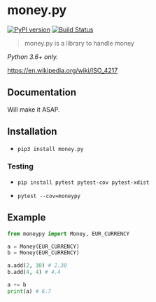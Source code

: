 # money.py
[![PyPI version](https://badge.fury.io/py/money.py.svg)](https://badge.fury.io/py/money.py)
[![Build Status](https://img.shields.io/endpoint.svg?url=https%3A%2F%2Factions-badge.atrox.dev%2Fcryptgar%2Fmoney.py%2Fbadge&style=flat)](https://actions-badge.atrox.dev/cryptgar/money.py/goto)

> money.py is a library to handle money

*Python 3.6+ only.*

https://en.wikipedia.org/wiki/ISO_4217

## Documentation

Will make it ASAP.

## Installation

- ``pip3 install money.py``

### Testing

- `pip install pytest pytest-cov pytest-xdist`

- `pytest --cov=moneypy`

## Example

```python
from moneypy import Money, EUR_CURRENCY

a = Money(EUR_CURRENCY)
b = Money(EUR_CURRENCY)

a.add(2, 30) # 2.30
b.add(4, 4) # 4.4

a += b
print(a) # 6.7
```
